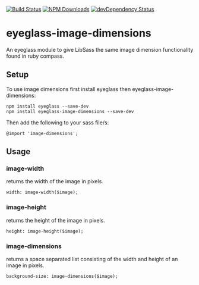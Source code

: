 [![Build Status](https://travis-ci.org/jackw/eyeglass-image-dimensions.svg?branch=develop)](https://travis-ci.org/jackw/eyeglass-image-dimensions)
[![NPM Downloads](https://img.shields.io/npm/dm/eyeglass-image-dimensions.svg)](http://npm-stat.com/charts.html?package=eyeglass-image-dimensions&author=&from=&to=)
[![devDependency Status](https://david-dm.org/jackw/eyeglass-image-dimensions/dev-status.svg)](https://david-dm.org/jackw/eyeglass-image-dimensions#info=devDependencies)
# eyeglass-image-dimensions
An eyeglass module to give LibSass the same image dimension functionality found in ruby compass.

## Setup

To use image dimensions first install eyeglass then eyeglass-image-dimensions:


	npm install eyeglass --save-dev
	npm install eyeglass-image-dimensions --save-dev


Then add the following to your sass file/s:

```
@import 'image-dimensions';
```

## Usage

### image-width
returns the width of the image in pixels.

```
width: image-width($image);
```

### image-height
returns the height of the image in pixels.

```
height: image-height($image);
```


### image-dimensions
returns a space separated list consisting of the width and height of an image in pixels.

```
background-size: image-dimensions($image);
```
